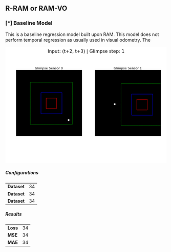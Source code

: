 
## R-RAM or RAM-VO

<h3>[*] Baseline Model</h3>

<p>This is a baseline regression model built upon RAM. This model does not perform temporal regression as usually used in visual odometry. The </p>

<img src="out/exec_4_16_3_2_2020_10_09_14_34_54/epoch_2.gif" />

<h5>Configurations</h5>
<table>
    <tr>
        <td><strong>Dataset</strong></td>
        <td>34</td>
    </tr>
    <tr>
        <td><strong>Dataset</strong></td>
        <td>34</td>
    </tr>
    <tr>
        <td><strong>Dataset</strong></td>
        <td>34</td>
    </tr>
</table>


<h5>Results</h5>
<table>
    <tr>
        <td><strong>Loss</strong></td>
        <td>34</td>
    </tr>
    <tr>
        <td><strong>MSE</strong></td>
        <td>34</td>
    </tr>
    <tr>
        <td><strong>MAE</strong></td>
        <td>34</td>
    </tr>
</table>
